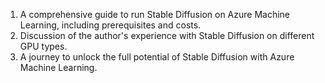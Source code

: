 1. A comprehensive guide to run Stable Diffusion on Azure Machine Learning, including prerequisites and costs.
2. Discussion of the author's experience with Stable Diffusion on different GPU types.
3. A journey to unlock the full potential of Stable Diffusion with Azure Machine Learning.